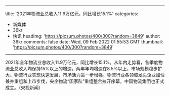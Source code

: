 
---
title: '2021年物流业总收入11.9万亿元，同比增长15.1%'
categories: 
 - 新媒体
 - 36kr
 - 快讯
headimg: 'https://picsum.photos/400/300?random=3849'
author: 36kr
comments: false
date: Wed, 09 Feb 2022 01:55:53 GMT
thumbnail: 'https://picsum.photos/400/300?random=3849'
---

<div>   
2021年全年物流业总收入11.9万亿元，同比增长15.1%。从年内走势看，各季度物流业总收入均保持15%以上的增速，两年年均增速在8.5%以上，市场规模稳步扩大。物流行业实现快速发展，市场活力进一步增强。物流行业各领域龙头企业加快兼并重组和上市步伐，央企物流“国家队”重组整合拉开序幕，中国物流集团也正式成立。（央视新闻）  
</div>
            